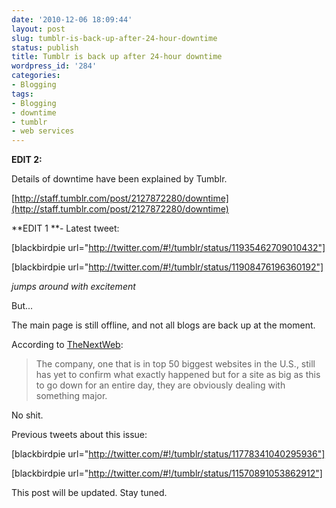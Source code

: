 ```yaml
---
date: '2010-12-06 18:09:44'
layout: post
slug: tumblr-is-back-up-after-24-hour-downtime
status: publish
title: Tumblr is back up after 24-hour downtime
wordpress_id: '284'
categories:
- Blogging
tags:
- Blogging
- downtime
- tumblr
- web services
---
```


**EDIT 2:**

Details of downtime have been explained by Tumblr.

[http://staff.tumblr.com/post/2127872280/downtime](http://staff.tumblr.com/post/2127872280/downtime)

**EDIT 1 **- Latest tweet:

[blackbirdpie url="http://twitter.com/#!/tumblr/status/11935462709010432"]

[blackbirdpie url="http://twitter.com/#!/tumblr/status/11908476196360192"]

*jumps around with excitement*

But...

The main page is still offline, and not all blogs are back up at the moment.

According to [TheNextWeb](http://thenextweb.com/apps/2010/12/07/tumblr-back-online-after-24-hours-of-downtime/):


> The company, one that is in top 50 biggest  websites in the U.S., still has yet to confirm what exactly happened but  for a site as big as this to go down for an entire day, they are  obviously dealing with something major.


No shit.

Previous tweets about this issue:

[blackbirdpie url="http://twitter.com/#!/tumblr/status/11778341040295936"]

[blackbirdpie url="http://twitter.com/#!/tumblr/status/11570891053862912"]

This post will be updated. Stay tuned.

